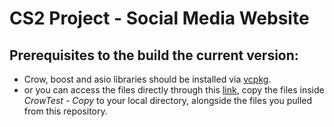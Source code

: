 # CS2 Project - Social Media Website

## Prerequisites to the build the current version:
- Crow, boost and asio libraries should be installed via [vcpkg](https://learn.microsoft.com/en-us/vcpkg/get_started/get-started?pivots=shell-cmd).
- or you can access the files directly through this [link](https://drive.google.com/drive/folders/0AA-SMaSWELVUUk9PVA?q=creator:IbrahimNasser%40aucegypt.edu%20parent:0AA-SMaSWELVUUk9PVA), copy the files inside *CrowTest - Copy* to your local directory, alongside the files you pulled from this repository.
